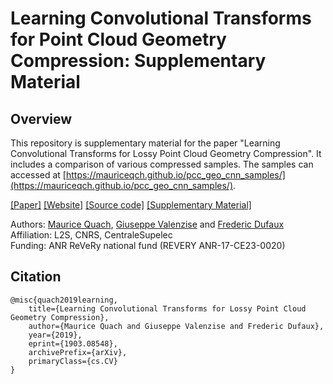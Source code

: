 # Learning Convolutional Transforms for Point Cloud Geometry Compression: Supplementary Material

## Overview

This repository is supplementary material for the paper "Learning Convolutional Transforms for Lossy Point Cloud Geometry Compression".
It includes a comparison of various compressed samples.
The samples can accessed at [https://mauriceqch.github.io/pcc_geo_cnn_samples/](https://mauriceqch.github.io/pcc_geo_cnn_samples/).

[[Paper]](https://arxiv.org/abs/1903.08548) [[Website]](https://mauriceqch.github.io/pcc_geo_cnn/) [[Source code]](https://github.com/mauriceqch/pcc_geo_cnn) [[Supplementary Material]](https://mauriceqch.github.io/pcc_geo_cnn_samples/)

Authors:
[Maurice Quach](https://scholar.google.com/citations?user=atvnc2MAAAAJ),
[Giuseppe Valenzise](https://scholar.google.com/citations?user=7ftDv4gAAAAJ) and
[Frederic Dufaux](https://scholar.google.com/citations?user=ziqjbTIAAAAJ)  
Affiliation: L2S, CNRS, CentraleSupelec  
Funding: ANR ReVeRy national fund (REVERY ANR-17-CE23-0020)

## Citation

	@misc{quach2019learning,
	    title={Learning Convolutional Transforms for Lossy Point Cloud Geometry Compression},
	    author={Maurice Quach and Giuseppe Valenzise and Frederic Dufaux},
	    year={2019},
	    eprint={1903.08548},
	    archivePrefix={arXiv},
	    primaryClass={cs.CV}
	}
